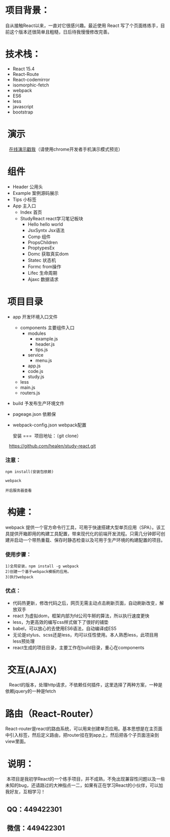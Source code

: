   项目背景：
===
  自从接触React以来，一直对它很感兴趣。最近使用 React 写了个页面练练手，目前这个版本还很简单且粗糙，日后待我慢慢修改完善。

  技术栈：
===
 * React 15.4
 * React-Route
 * React-codemirror
 * isomorphic-fetch
 * webpack
 * ES6
 * less
 * javascript
 * bootstrap

  演示
 ===
    [在线演示戳我](https://healen.github.io/healenrt "点击链接显示")（请使用chrome开发者手机演示模式预览）
  

  组件
 ===
* Header  公用头
* Example 案例源码展示
* Tips  小标签
* App   主入口
  * Index 首页
  * StudyReact  react学习笔记板块
    * Hello hello world
    * JsxSyntx  Jsx语法
    * Comp  组件
    * PropsChildren 
    * ProptypesEx 
    * Domc  获取真实dom
    * Statec  状态机
    * Formc from操作
    * Lifec 生命周期
    * Ajaxc 数据请求


  项目目录
 ===
* app  开发环境入口文件
  * components  主要组件入口
    * modules
      * example.js
      * header.js
      * tips.js
    * service
      * menu.js
    * app.js
    * code.js
    * study.js
  * less
  * main.js
  * routers.js
* build 予发布生产环境文件
* pageage.json   依赖保
* webpack-config.json webpack配置
  





  安装
 ===
  项目地址：（git clone）
  
    https://github.com/healen/study-react.git

### 注意：
    npm install(安装包依赖)

    webpack 

    开启服务器查看
  
  构建：
 ===
 webpack 提供一个官方命令行工具，可用于快速搭建大型单页应用（SPA）。该工具提供开箱即用的构建工具配置，带来现代化的前端开发流程。只需几分钟即可创建并启动一个带热重载、保存时静态检查以及可用于生产环境的构建配置的项目。
  
### 使用步骤： <br>
    1)全局安装，npm install -g webpack 
    2)创建一个基于webpack模板的应用。
    3)执行webpack
    
 
### 优点： <br>
 
 * 代码热更新，修改代码之后，网页无需主动点击刷新页面，自动刷新改变，解放双手
 * react 为虚拟dom，框架内部为fd公司牛掰的算法，所以执行速度更快
 * less，为更高效的编写css样式做下了很好的铺垫
 * babel，可以放心的去使用ES6语法，自动编译成ES5  
 * 无论是stylus、scss还是less，均可以任性使用。本人熟悉less，此项目用less预处理
 * react生成的项目目录，主要工作在build目录，重心在components
  
  交互(AJAX)
  ===
    React的版本，处理http请求，不依赖任何插件，这里选择了两种方案，一种是依赖jquery的一种是fetch

  路由（React-Router）
  ===
  React-router是react的路由系统，可以用来创建单页应用。基本思想是在主页面中引入标签，然后定义路由，把router挂在到app上，然后把各个子页面渲染到view里面。
  
  
  说明：
  ===
  本项目是我初学React的一个练手项目，并不成熟，不免出现兼容性问题以及一些未知的bug，还请路过的大神指点一二，如果有正在学习React的小伙伴，可以加我好友，互相学习！
  
  QQ：449422301
---
  微信：449422301
---
